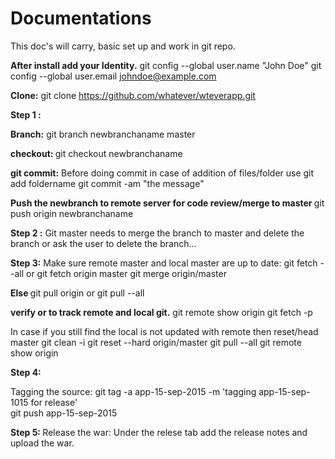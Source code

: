 # Documentations
This doc's  will carry, basic set up and work in git repo.


<b>After install add your Identity.</b>
 git config --global user.name "John Doe"
 git config --global user.email johndoe@example.com

<b>Clone:</b>
  git clone https://github.com/whatever/wteverapp.git

<b>Step 1 :</b>

<b>Branch:</b>
 git branch newbranchaname master 

<b>checkout: </b>
 git checkout newbranchaname

<b>git commit:</b>
Before doing commit in case of addition of files/folder use 
git add foldername 
git commit -am "the message"

<b>Push the newbranch to remote server for code review/merge to master </b>
 git push origin newbranchaname

<b>Step 2 :</b>
Git master needs to merge the branch to master and delete the branch or ask the user to delete the branch...

<b>Step 3:</b>
Make sure remote master and local master are up to date:
  git fetch --all or 
  git fetch origin master
  git merge origin/master
  
<b>Else </b>
 git pull origin  or
 git pull --all 

<b>verify or to track remote and local git.</b>
 git remote show origin 
 git fetch -p 

In case if you still find the local is not updated with remote then reset/head master
  git clean -i
  git reset --hard origin/master
  git pull --all
  git remote show origin

<b>Step 4:</b>

Tagging the source:
git tag -a app-15-sep-2015 -m 'tagging app-15-sep-1015 for release'  
git push app-15-sep-2015

<b>Step 5: </b>
Release the war:
Under the relese tab add the release notes and upload the war. 
